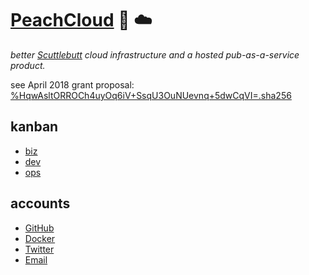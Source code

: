 # [PeachCloud](http://peachcloud.org) :peach: :cloud:

_better [Scuttlebutt](https://scuttlebutt.nz) cloud infrastructure and a hosted pub-as-a-service product._

see April 2018 grant proposal: [%HqwAsltORROCh4uyOq6iV+SsqU3OuNUevnq+5dwCqVI=.sha256](https://viewer.scuttlebot.io/%25HqwAsltORROCh4uyOq6iV%2BSsqU3OuNUevnq%2B5dwCqVI%3D.sha256)

## kanban

- [biz](https://github.com/orgs/buttcloud/projects/3)
- [dev](https://github.com/orgs/buttcloud/projects/1)
- [ops](https://github.com/orgs/buttcloud/projects/2)

## accounts

- [GitHub](https://github.com/peachcloud)
- [Docker](https://hub.docker.com/u/buttcloud/)
- [Twitter](https://twitter.com/peachcloudorg)
- [Email](mailto:buttcloudorg@gmail.com)
